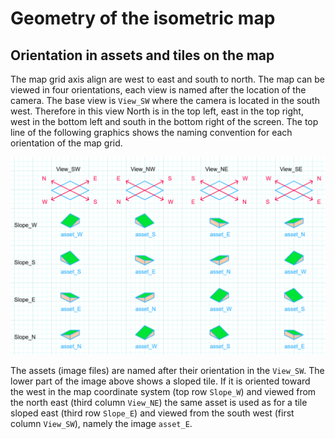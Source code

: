 # Geometry of the isometric map

## Orientation in assets and tiles on the map

The map grid axis align are west to east and south to north. The map can be viewed in four orientations, each view is named after the location of the camera.
The base view is `View_SW` where the camera is located in the south west. 
Therefore in this view North is in the top left, east in the top right, west in the bottom left and south in the bottom right of the screen.
The top line of the following graphics shows the naming convention for each orientation of the map grid.

![Orientations of views and assets](TileAndMapOrientation.png)

The assets (image files) are named after their orientation in the `View_SW`. The lower part of the image above shows a sloped tile. If it is oriented toward 
the west in the map coordinate system (top row `Slope_W`) and viewed from the north east (third column `View_NE`) the same asset is used as for a tile sloped 
east (third row `Slope_E`) and viewed from the south west (first column `View_SW`), namely the image `asset_E`.
